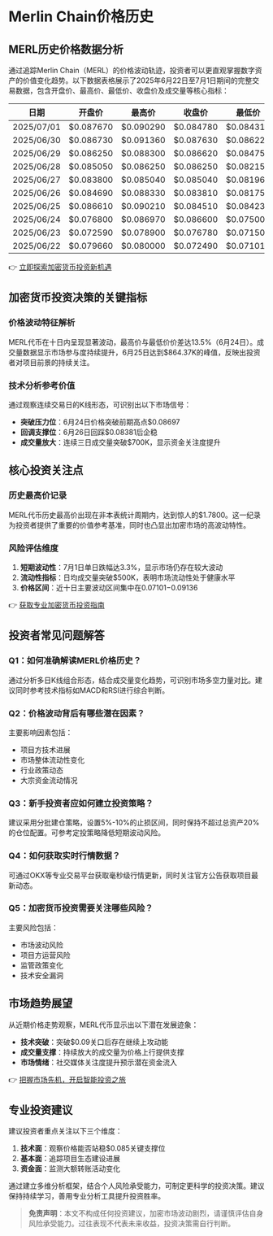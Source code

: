 # Merlin Chain价格历史

## MERL历史价格数据分析

通过追踪Merlin Chain（MERL）的价格波动轨迹，投资者可以更直观掌握数字资产的价值变化趋势。以下数据表格展示了2025年6月22日至7月1日期间的完整交易数据，包含开盘价、最高价、最低价、收盘价及成交量等核心指标：

| 日期 | 开盘价 | 最高价 | 收盘价 | 最低价 | 成交量 |
| --- | --- | --- | --- | --- | --- |
| 2025/07/01 | $0.087670 | $0.090290 | $0.084780 | $0.084310 | $1.04M |
| 2025/06/30 | $0.086730 | $0.091360 | $0.087630 | $0.086220 | $1.10M |
| 2025/06/29 | $0.086250 | $0.088300 | $0.086620 | $0.084750 | $275.83K |
| 2025/06/28 | $0.085050 | $0.086250 | $0.086250 | $0.082150 | $134.92K |
| 2025/06/27 | $0.083800 | $0.085040 | $0.085040 | $0.081960 | $244.52K |
| 2025/06/26 | $0.084690 | $0.088330 | $0.083810 | $0.081750 | $569.70K |
| 2025/06/25 | $0.086610 | $0.090210 | $0.084510 | $0.084230 | $864.37K |
| 2025/06/24 | $0.076800 | $0.086970 | $0.086600 | $0.075000 | $739.36K |
| 2025/06/23 | $0.072590 | $0.078900 | $0.076780 | $0.071500 | $787.67K |
| 2025/06/22 | $0.079660 | $0.080000 | $0.072490 | $0.071010 | $859.47K |

👉 [立即探索加密货币投资新机遇](https://bit.ly/okx_welcome)

## 加密货币投资决策的关键指标

### 价格波动特征解析
MERL代币在十日内呈现显著波动，最高价与最低价价差达13.5%（6月24日）。成交量数据显示市场参与度持续提升，6月25日达到$864.37K的峰值，反映出投资者对项目前景的持续关注。

### 技术分析参考价值
通过观察连续交易日的K线形态，可识别出以下市场信号：
- **突破压力位**：6月24日价格突破前期高点$0.08697
- **回调支撑位**：6月26日回踩$0.08381后企稳
- **成交量放大**：连续三日成交量突破$700K，显示资金关注度提升

## 核心投资关注点

### 历史最高价记录
MERL代币历史最高价出现在非本表统计周期内，达到惊人的$1.7800。这一纪录为投资者提供了重要的价值参考基准，同时也凸显出加密市场的高波动特性。

### 风险评估维度
1. **短期波动性**：7月1日单日跌幅达3.3%，显示市场仍存在较大波动
2. **流动性指标**：日均成交量突破$500K，表明市场流动性处于健康水平
3. **价格区间**：近十日主要波动区间集中在$0.07101-$0.09136

👉 [获取专业加密货币投资指南](https://bit.ly/okx_welcome)

## 投资者常见问题解答

### Q1：如何准确解读MERL价格历史？
通过分析多日K线组合形态，结合成交量变化趋势，可识别市场多空力量对比。建议同时参考技术指标如MACD和RSI进行综合判断。

### Q2：价格波动背后有哪些潜在因素？
主要影响因素包括：
- 项目方技术进展
- 市场整体流动性变化
- 行业政策动态
- 大宗资金流动情况

### Q3：新手投资者应如何建立投资策略？
建议采用分批建仓策略，设置5%-10%的止损区间，同时保持不超过总资产20%的仓位配置。可参考定投策略降低短期波动风险。

### Q4：如何获取实时行情数据？
可通过OKX等专业交易平台获取毫秒级行情更新，同时关注官方公告获取项目最新动态。

### Q5：加密货币投资需要关注哪些风险？
主要风险包括：
- 市场波动风险
- 项目方运营风险
- 监管政策变化
- 技术安全漏洞

## 市场趋势展望

从近期价格走势观察，MERL代币显示出以下潜在发展迹象：
- **技术突破**：突破$0.09关口后存在继续上攻动能
- **成交量支撑**：持续放大的成交量为价格上行提供支撑
- **市场情绪**：社交媒体关注度提升预示潜在资金流入

👉 [把握市场先机，开启智能投资之旅](https://bit.ly/okx_welcome)

## 专业投资建议

建议投资者重点关注以下三个维度：
1. **技术面**：观察价格能否站稳$0.085关键支撑位
2. **基本面**：追踪项目生态建设进展
3. **资金面**：监测大额转账活动变化

通过建立多维分析框架，结合个人风险承受能力，可制定更科学的投资决策。建议保持持续学习，善用专业分析工具提升投资胜率。

> **免责声明**：本文不构成任何投资建议，加密市场波动剧烈，请谨慎评估自身风险承受能力。过往表现不代表未来收益，投资决策需自行判断。